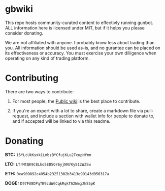 # gbwiki

This repo hosts community-curated content to effectivly running gunbot. ALL information here is licensed under MIT, but if it helps you please consider donating. 

We are not affiliated with anyone. I probably know less about trading than you. All information should be used as-is, and no gurantee can be placed on its effectiveness or accuracy. You must exercise your own dilligence when operating on any kind of trading platform. 

# Contributing

There are two ways to contribute:

1. For most people, the [Public wiki](https://github.com/meesterdude/gbwiki/wiki) is the best place to contribute. 

2. If you're an expert with a lot to share, create a markdown file via pull-request, and include a section with wallet info for people to donate to, and if accepted will be linked to via this readme. 


# Donating

**BTC:** `15YLcUkKsxk1LmbzBYCfujKLu2TcupNfnm`

**LTC:** `LTrMtQK9CBLkoSED5Qr6yjNN7Ky512WZSw`

**ETH:** `0xa909892c4054b23251302b3413e99143d956317a`

**DOGE:** `D97FA8DPqTE9zdW6CqkRqkT62WmgJkS5pK`
